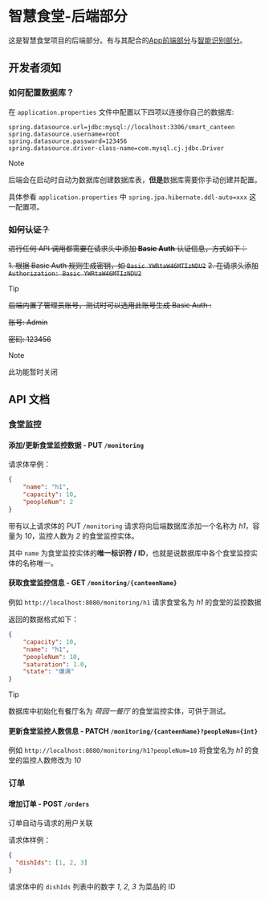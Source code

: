 # 智慧食堂-后端部分

这是智慧食堂项目的后端部分。有与其配合的[App前端部分](https://github.com/AlearXS/SmartCanteenApp)与[智能识别部分](https://github.com/AlearXS/SmartCanteenDetection)。

## 开发者须知

### 如何配置数据库？

在 `application.properties` 文件中配置以下四项以连接你自己的数据库:

```properties
spring.datasource.url=jdbc:mysql://localhost:3306/smart_canteen
spring.datasource.username=root
spring.datasource.password=123456
spring.datasource.driver-class-name=com.mysql.cj.jdbc.Driver
```

> [!NOTE]
> 后端会在启动时自动为数据库创建数据库表，**但是**数据库需要你手动创建并配置。
> 
> 具体参看 `application.properties` 中 `spring.jpa.hibernate.ddl-auto=xxx` 这一配置项。

### ~~如何认证？~~

~~进行任何 API 调用都需要在请求头中添加 **Basic Auth** 认证信息，方式如下：~~

~~1. 根据 Basic Auth 规则生成密钥，如 `Basic YWRtaW46MTIzNDU2`~~
~~2. 在请求头添加 `Authorization: Basic YWRtaW46MTIzNDU2`~~

> [!TIP]
> ~~后端内置了管理员账号，测试时可以选用此账号生成 Basic Auth :~~
> 
> ~~账号: Admin~~
> 
> ~~密码: 123456~~

> [!NOTE]
> 此功能暂时关闭

## API 文档

### 食堂监控

#### 添加/更新食堂监控数据 - PUT `/monitoring` 

请求体举例：

```json
{
    "name": "h1",
    "capacity": 10,
    "peopleNum": 2
}
```

带有以上请求体的 PUT `/monitoring` 请求将向后端数据库添加一个名称为 *h1*，容量为 *10*，监控人数为 *2* 的食堂监控实体。

其中 `name` 为食堂监控实体的**唯一标识符 / ID**，也就是说数据库中各个食堂监控实体的名称唯一。

#### 获取食堂监控信息 - GET `/monitoring/{canteenName}` 

例如 `http://localhost:8080/monitoring/h1` 请求食堂名为 *h1* 的食堂的监控数据

返回的数据格式如下：

```json
{
    "capacity": 10,
    "name": "h1",
    "peopleNum": 10,
    "saturation": 1.0,
    "state": "爆满"
}
```

> [!TIP]
> 数据库中初始化有餐厅名为 *荷园一餐厅* 的食堂监控实体，可供于测试。

#### 更新食堂监控人数信息 - PATCH `/monitoring/{canteenName}?peopleNum={int}`

例如 `http://localhost:8080/monitoring/h1?peopleNum=10` 将食堂名为 *h1* 的食堂的监控人数修改为 *10*

### 订单

#### 增加订单 - POST `/orders`

订单自动与请求的用户关联

请求体样例：

```json
{
  "dishIds": [1, 2, 3]
}
```

请求体中的 `dishIds` 列表中的数字 *1, 2, 3* 为菜品的 ID




